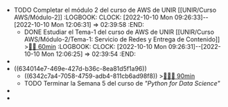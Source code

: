 - TODO Completar el módulo 2 del curso de AWS de UNIR [[UNIR/Curso AWS/Módulo-2]]
  :LOGBOOK:
  CLOCK: [2022-10-10 Mon 09:26:33]--[2022-10-10 Mon 12:06:31] =>  02:39:58
  :END:
	- DONE Estudiar el Tema-1 del curso de AWS de UNIR [[UNIR/Curso AWS/Módulo-2/Tema-1: Servicio de Redes y Entrega de Contenido]] >[🍅🍅 60min](#agenda-pomo://?t=f-1665386881845-1800%2Cf-1665389892871-1800)
	  :LOGBOOK:
	  CLOCK: [2022-10-10 Mon 09:26:31]--[2022-10-10 Mon 12:06:25] =>  02:39:54
	  :END:
-
- ((634014e7-469e-427d-b36c-8ea81d5f1a96))
	- ((6342c7a4-7058-4759-adb4-811cb6ad98f8)) >[🍅🍅🍅 90min](#agenda-pomo://?t=f-1665399856353-1800%2Cf-1665411314356-1800%2Cf-1665414781183-1800)
	- TODO Terminar la Semana 5 del curso de *"Python for Data Science"*
-
-